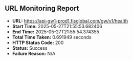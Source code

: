 ## URL Monitoring Report

- **URL:** https://api-gw1-prod1.fisglobal.com/gw/v1/health
- **Start Time:** 2025-05-27T21:55:53.682406
- **End Time:** 2025-05-27T21:55:54.374355
- **Total Time Taken:** 0.691949 seconds
- **HTTP Status Code:** 200
- **Status:** Success
- **Failure Reason:** N/A
